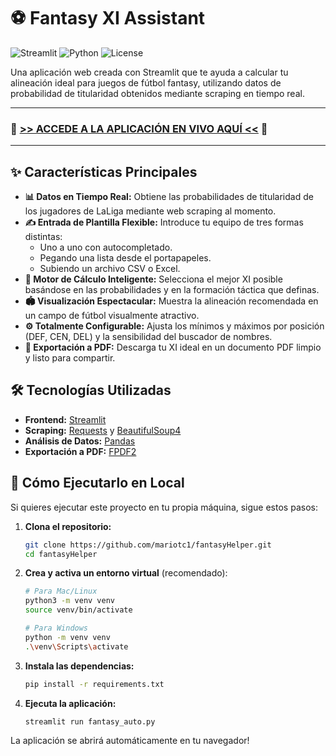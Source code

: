 # ⚽ Fantasy XI Assistant

![Streamlit](https://img.shields.io/badge/Hecho_con-Streamlit-red?style=for-the-badge&logo=streamlit)
![Python](https://img.shields.io/badge/Python-3.10%2B-blue?style=for-the-badge&logo=python)
![License](https://img.shields.io/badge/Licencia-MIT-green?style=for-the-badge)

Una aplicación web creada con Streamlit que te ayuda a calcular tu alineación ideal para juegos de fútbol fantasy, utilizando datos de probabilidad de titularidad obtenidos mediante scraping en tiempo real.

---

### 🚀 [**>> ACCEDE A LA APLICACIÓN EN VIVO AQUÍ <<**](https://xi-fantasy.streamlit.app/) 🚀

---

## ✨ Características Principales

*   **📊 Datos en Tiempo Real:** Obtiene las probabilidades de titularidad de los jugadores de LaLiga mediante web scraping al momento.
*   **✍️ Entrada de Plantilla Flexible:** Introduce tu equipo de tres formas distintas:
    *   Uno a uno con autocompletado.
    *   Pegando una lista desde el portapapeles.
    *   Subiendo un archivo CSV o Excel.
*   **🧠 Motor de Cálculo Inteligente:** Selecciona el mejor XI posible basándose en las probabilidades y en la formación táctica que definas.
*   **🏟️ Visualización Espectacular:** Muestra la alineación recomendada en un campo de fútbol visualmente atractivo.
*   **⚙️ Totalmente Configurable:** Ajusta los mínimos y máximos por posición (DEF, CEN, DEL) y la sensibilidad del buscador de nombres.
*   **📄 Exportación a PDF:** Descarga tu XI ideal en un documento PDF limpio y listo para compartir.

## 🛠️ Tecnologías Utilizadas

*   **Frontend:** [Streamlit](https://streamlit.io/)
*   **Scraping:** [Requests](https://requests.readthedocs.io/en/latest/) y [BeautifulSoup4](https://www.crummy.com/software/BeautifulSoup/bs4/doc/)
*   **Análisis de Datos:** [Pandas](https://pandas.pydata.org/)
*   **Exportación a PDF:** [FPDF2](https://github.com/py-pdf/fpdf2/)

## 🔧 Cómo Ejecutarlo en Local

Si quieres ejecutar este proyecto en tu propia máquina, sigue estos pasos:

1.  **Clona el repositorio:**
    ```bash
    git clone https://github.com/mariotc1/fantasyHelper.git
    cd fantasyHelper
    ```

2.  **Crea y activa un entorno virtual** (recomendado):
    ```bash
    # Para Mac/Linux
    python3 -m venv venv
    source venv/bin/activate

    # Para Windows
    python -m venv venv
    .\venv\Scripts\activate
    ```

3.  **Instala las dependencias:**
    ```bash
    pip install -r requirements.txt
    ```

4.  **Ejecuta la aplicación:**
    ```bash
    streamlit run fantasy_auto.py
    ```

La aplicación se abrirá automáticamente en tu navegador!
